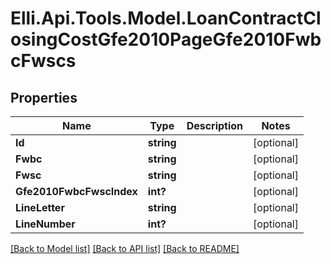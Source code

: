 # Elli.Api.Tools.Model.LoanContractClosingCostGfe2010PageGfe2010FwbcFwscs
## Properties

Name | Type | Description | Notes
------------ | ------------- | ------------- | -------------
**Id** | **string** |  | [optional] 
**Fwbc** | **string** |  | [optional] 
**Fwsc** | **string** |  | [optional] 
**Gfe2010FwbcFwscIndex** | **int?** |  | [optional] 
**LineLetter** | **string** |  | [optional] 
**LineNumber** | **int?** |  | [optional] 

[[Back to Model list]](../README.md#documentation-for-models) [[Back to API list]](../README.md#documentation-for-api-endpoints) [[Back to README]](../README.md)

